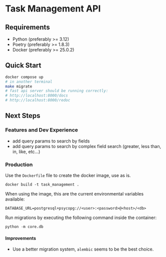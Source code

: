 # Task Management API

## Requirements
* Python (preferably >= 3.12)
* Poetry (preferably >= 1.8.3)
* Docker (preferably >= 25.0.2)


## Quick Start
```sh
docker compose up
# in another terminal
make migrate
# fast api server should be running correctly:
# http://localhost:8000/docs
# http://localhost:8000/redoc
```

## Next Steps

### Features and Dev Experience
* add query params to search by fields
* add query params to search by complex field search (greater, less than, in, like, etc...)


### Production
Use the `Dockerfile` file to create the docker image, use as is.
```
docker build -t task_management .
```

When using the image, this are the current environmental variables available:
```
DATABASE_URL=postgresql+psycopg://<user>:<password>@<host>/<db>
```

Run migrations by executing the following command inside the container:
```python
python -m core.db
```

#### Improvements
* Use a better migration system, `alembic` seems to be the best choice.